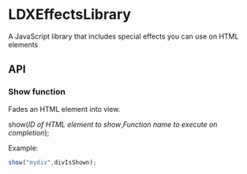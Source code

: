 # LDXEffectsLibrary

A JavaScript library that includes special effects you can use on HTML elements

## API

### Show function

Fades an HTML element into view.

show(_ID of HTML element to show_,_Function name to execute on completion_);

Example:
```javascript
show("mydiv",divIsShown);
```
